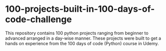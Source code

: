 # 100-projects-built-in-100-days-of-code-challenge
This repository contains 100 python projects ranging from beginner to advanced arranged in a day-wise manner. These projects were built to get a hands on experience from the 100 days of code (Python) course in Udemy.
